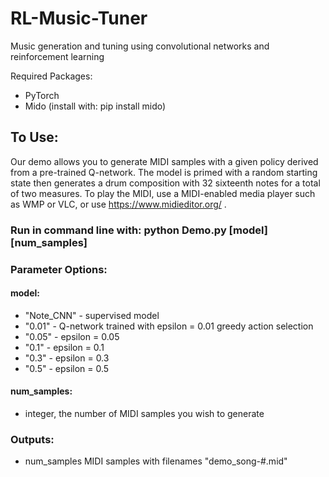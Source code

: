# RL-Music-Tuner
Music generation and tuning using convolutional networks and reinforcement learning

Required Packages:
- PyTorch
- Mido (install with: pip install mido)


To Use:
--------
Our demo allows you to generate MIDI samples with a given policy derived from a pre-trained Q-network. The model is primed with a random starting state then generates a drum composition with 32 sixteenth notes for a total of two measures. To play the MIDI, use a MIDI-enabled media player such as WMP or VLC, or use https://www.midieditor.org/ .

### Run in command line with: python Demo.py [model] [num_samples]


### Parameter Options:

#### model: 
- "Note_CNN" - supervised model
- "0.01" - Q-network trained with epsilon = 0.01 greedy action selection
- "0.05" - epsilon = 0.05
- "0.1" - epsilon = 0.1
- "0.3" - epsilon = 0.3
- "0.5" - epsilon = 0.5
  
#### num_samples: 
- integer, the number of MIDI samples you wish to generate

### Outputs:
- num_samples MIDI samples with filenames "demo_song-#.mid"

